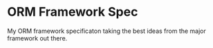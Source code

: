 # ORM Framework Spec
My ORM framework specificaton taking the best ideas from the major framework out there.
